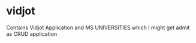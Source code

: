 # vidjot
Contains Vidjot Application
and
MS UNIVERSITIES which I might get admit as CRUD application
